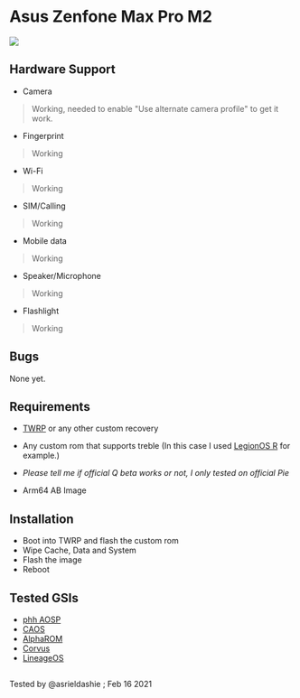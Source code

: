 # Asus Zenfone Max Pro M2
![](https://www.asus.com/media/global/products/JnIzW5AoKK3JccyH/P_setting_fff_1_90_end_600.png)

## Hardware Support

* Camera
> Working, needed to enable "Use alternate camera profile" to get it work.

* Fingerprint
> Working

* Wi-Fi
>Working

* SIM/Calling
> Working
 
* Mobile data
> Working

* Speaker/Microphone
> Working

* Flashlight
> Working

## Bugs

None yet.

## Requirements

* [TWRP](https://dl.twrp.me/X01BD/) or any other custom recovery
* Any custom rom that supports treble (In this case I used [LegionOS R](https://legionos.org/) for example.)

* _Please tell me if official Q beta works or not, I only tested on official Pie_

* Arm64 AB Image

## Installation

* Boot into TWRP and flash the custom rom
* Wipe Cache, Data and System
* Flash the image
* Reboot

## Tested GSIs

* [phh AOSP](https://github.com/phhusson/treble_experimentations/releases)
* [CAOS](https://sourceforge.net/projects/treblerom/files/CAOS/)
* [AlphaROM](https://alpha.droidstars.com/)
* [Corvus](https://forum.xda-developers.com/t/gsi-alpha-11-phh-corvusos-v13-0-exalted.4212765/)
* [LineageOS](https://sourceforge.net/projects/andyyan-gsi/files)

##
Tested by @asrieldashie ; Feb 16 2021

##